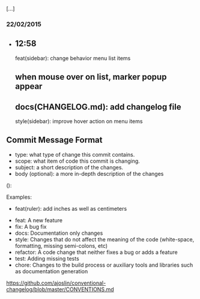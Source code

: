 [...]

### 22/02/2015
  + 12:58
    -
      feat(sidebar): change behavior menu list items

      when mouse over on list, marker popup appear
    -
      docs(CHANGELOG.md): add changelog file
    -
      style(sidebar): improve hover action on menu items


Commit Message Format
---

* type: what type of change this commit contains.
* scope: what item of code this commit is changing.
* subject: a short description of the changes.
* body (optional): a more in-depth description of the changes

<type>(<scope>): <subject>
<BLANK LINE>
<body>

Examples:

* feat(ruler): add inches as well as centimeters


- feat: A new feature
- fix: A bug fix
- docs: Documentation only changes
- style: Changes that do not affect the meaning of the code (white-space, formatting, missing semi-colons, etc)
- refactor: A code change that neither fixes a bug or adds a feature
- test: Adding missing tests
- chore: Changes to the build process or auxiliary tools and libraries such as documentation generation

https://github.com/ajoslin/conventional-changelog/blob/master/CONVENTIONS.md